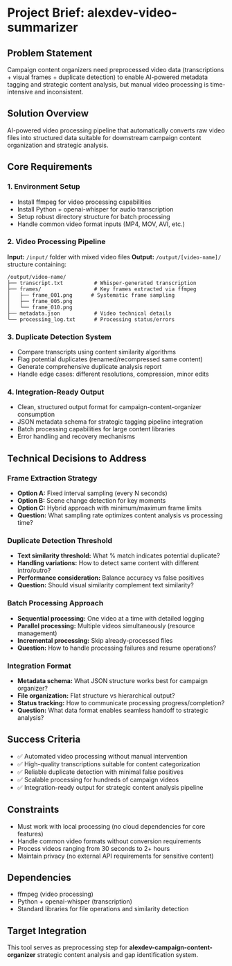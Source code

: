 # Project Brief: alexdev-video-summarizer

## Problem Statement
Campaign content organizers need preprocessed video data (transcriptions + visual frames + duplicate detection) to enable AI-powered metadata tagging and strategic content analysis, but manual video processing is time-intensive and inconsistent.

## Solution Overview
AI-powered video processing pipeline that automatically converts raw video files into structured data suitable for downstream campaign content organization and strategic analysis.

## Core Requirements

### 1. Environment Setup
- Install ffmpeg for video processing capabilities
- Install Python + openai-whisper for audio transcription
- Setup robust directory structure for batch processing
- Handle common video format inputs (MP4, MOV, AVI, etc.)

### 2. Video Processing Pipeline
**Input:** `/input/` folder with mixed video files
**Output:** `/output/[video-name]/` structure containing:
```
/output/video-name/
├── transcript.txt          # Whisper-generated transcription
├── frames/                 # Key frames extracted via ffmpeg
│   ├── frame_001.png      # Systematic frame sampling
│   ├── frame_005.png
│   └── frame_010.png
├── metadata.json           # Video technical details
└── processing_log.txt      # Processing status/errors
```

### 3. Duplicate Detection System
- Compare transcripts using content similarity algorithms
- Flag potential duplicates (renamed/recompressed same content)
- Generate comprehensive duplicate analysis report
- Handle edge cases: different resolutions, compression, minor edits

### 4. Integration-Ready Output
- Clean, structured output format for campaign-content-organizer consumption
- JSON metadata schema for strategic tagging pipeline integration
- Batch processing capabilities for large content libraries
- Error handling and recovery mechanisms

## Technical Decisions to Address

### Frame Extraction Strategy
- **Option A:** Fixed interval sampling (every N seconds)
- **Option B:** Scene change detection for key moments
- **Option C:** Hybrid approach with minimum/maximum frame limits
- **Question:** What sampling rate optimizes content analysis vs processing time?

### Duplicate Detection Threshold
- **Text similarity threshold:** What % match indicates potential duplicate?
- **Handling variations:** How to detect same content with different intro/outro?
- **Performance consideration:** Balance accuracy vs false positives
- **Question:** Should visual similarity complement text similarity?

### Batch Processing Approach
- **Sequential processing:** One video at a time with detailed logging
- **Parallel processing:** Multiple videos simultaneously (resource management)
- **Incremental processing:** Skip already-processed files
- **Question:** How to handle processing failures and resume operations?

### Integration Format
- **Metadata schema:** What JSON structure works best for campaign organizer?
- **File organization:** Flat structure vs hierarchical output?
- **Status tracking:** How to communicate processing progress/completion?
- **Question:** What data format enables seamless handoff to strategic analysis?

## Success Criteria
- ✅ Automated video processing without manual intervention
- ✅ High-quality transcriptions suitable for content categorization
- ✅ Reliable duplicate detection with minimal false positives
- ✅ Scalable processing for hundreds of campaign videos
- ✅ Integration-ready output for strategic content analysis pipeline

## Constraints
- Must work with local processing (no cloud dependencies for core features)
- Handle common video formats without conversion requirements
- Process videos ranging from 30 seconds to 2+ hours
- Maintain privacy (no external API requirements for sensitive content)

## Dependencies
- ffmpeg (video processing)
- Python + openai-whisper (transcription)
- Standard libraries for file operations and similarity detection

## Target Integration
This tool serves as preprocessing step for **alexdev-campaign-content-organizer** strategic content analysis and gap identification system.